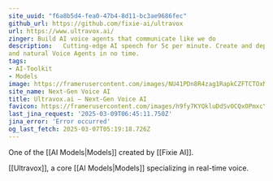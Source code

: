 ```yaml
---
site_uuid: "f6a8b5d4-fea0-47b4-8d11-bc3ae9686fec"
github_url: https://github.com/fixie-ai/ultravox
url: https://www.ultravox.ai/
zinger: Build AI voice agents that communicate like we do
description:   Cutting-edge AI speech for 5¢ per minute. Create and deploy highly effective
and natural Voice Agents in no time.
tags:
- AI-Toolkit
- Models
image: https://framerusercontent.com/images/NU41PDn8R4zag1RapkCZFTCTOxM.jpg
site_name: Next-Gen Voice AI
title: Ultravox.ai — Next-Gen Voice AI
favicon: https://framerusercontent.com/images/h9fy7KYQkluDdSvOCQxOPmxcY.svg
last_jina_request: '2025-03-09T06:45:11.750Z'
jina_error: 'Error occurred'
og_last_fetch: 2025-03-07T05:19:18.726Z
---
```


One of the [[AI Models|Models]] created by [[Fixie AI]].

 [[Ultravox]], a core [[AI Models|Models]] specializing in real-time voice.  
